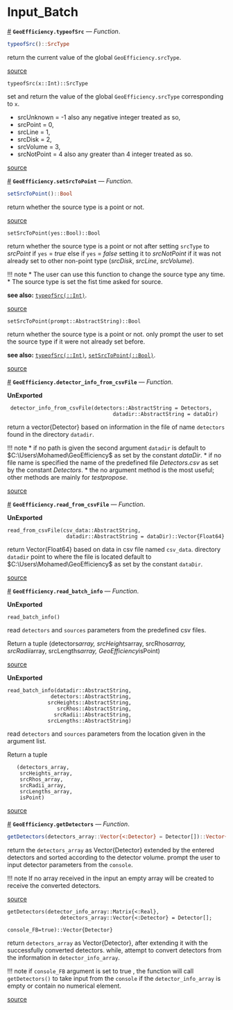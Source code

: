 
<a id='Input_Batch-1'></a>

# Input_Batch

<a id='GeoEfficiency.typeofSrc' href='#GeoEfficiency.typeofSrc'>#</a>
**`GeoEfficiency.typeofSrc`** &mdash; *Function*.



```julia
typeofSrc()::SrcType
```

return the current value of the global `GeoEfficiency.srcType`.


<a target='_blank' href='https://github.com/DrKrar/GeoEfficiency.jl/blob/170767107041c25c1b27b1db64cbef507f9688da/src/Input_Batch.jl#L30-L35' class='documenter-source'>source</a><br>


```
typeofSrc(x::Int)::SrcType
```

set and return the value of the global `GeoEfficiency.srcType` corresponding to `x`.

  * srcUnknown = -1 also any negative integer treated as so,
  * srcPoint   = 0,
  * srcLine    = 1,
  * srcDisk    = 2,
  * srcVolume  = 3,
  * srcNotPoint = 4 also any greater than 4 integer treated as so.


<a target='_blank' href='https://github.com/DrKrar/GeoEfficiency.jl/blob/170767107041c25c1b27b1db64cbef507f9688da/src/Input_Batch.jl#L38-L50' class='documenter-source'>source</a><br>

<a id='GeoEfficiency.setSrcToPoint' href='#GeoEfficiency.setSrcToPoint'>#</a>
**`GeoEfficiency.setSrcToPoint`** &mdash; *Function*.



```julia
setSrcToPoint()::Bool
```

return whether the source type is a point or not.


<a target='_blank' href='https://github.com/DrKrar/GeoEfficiency.jl/blob/170767107041c25c1b27b1db64cbef507f9688da/src/Input_Batch.jl#L64-L68' class='documenter-source'>source</a><br>


```
setSrcToPoint(yes::Bool)::Bool
```

return whether the source type is a point or not after setting `srcType` to $srcPoint$ if  `yes` = $true$ else if `yes` = $false$ setting it to $srcNotPoint$ if it was not already  set to other non-point type ($srcDisk$, $srcLine$, $srcVolume$).

!!! note
      * The user can use this function to change the source type any time.
      * The source type is set the fist time asked for source.


**see also:** [`typeofSrc(::Int)`](Input_Batch.html#GeoEfficiency.typeofSrc).


<a target='_blank' href='https://github.com/DrKrar/GeoEfficiency.jl/blob/170767107041c25c1b27b1db64cbef507f9688da/src/Input_Batch.jl#L71-L85' class='documenter-source'>source</a><br>


```
setSrcToPoint(prompt::AbstractString)::Bool
```

return whether the source type is a point or not. only prompt the user to set the source  type if it were not already set before. 

**see also:** [`typeofSrc(::Int)`](Input_Batch.html#GeoEfficiency.typeofSrc), [`setSrcToPoint(::Bool)`](Input_Batch.html#GeoEfficiency.setSrcToPoint).


<a target='_blank' href='https://github.com/DrKrar/GeoEfficiency.jl/blob/170767107041c25c1b27b1db64cbef507f9688da/src/Input_Batch.jl#L97-L105' class='documenter-source'>source</a><br>

<a id='GeoEfficiency.detector_info_from_csvFile' href='#GeoEfficiency.detector_info_from_csvFile'>#</a>
**`GeoEfficiency.detector_info_from_csvFile`** &mdash; *Function*.



**UnExported**

```
 detector_info_from_csvFile(detectors::AbstractString = Detectors, 
                                  datadir::AbstractString = dataDir)
```

return a vector{Detector} based on information in the file of name `detectors` found in the  directory `datadir`.

!!! note
      * if no path is given the second argument `datadir` is default to $C:\Users\Mohamed\GeoEfficiency$ as set by   the constant $dataDir$.
      * if no file name is specified the name of the predefined file $Detectors.csv$ as set by   the constant $Detectors$.
      * the no argument method is the most useful; other methods are mainly for $test propose$.



<a target='_blank' href='https://github.com/DrKrar/GeoEfficiency.jl/blob/170767107041c25c1b27b1db64cbef507f9688da/src/Input_Batch.jl#L112-L127' class='documenter-source'>source</a><br>

<a id='GeoEfficiency.read_from_csvFile' href='#GeoEfficiency.read_from_csvFile'>#</a>
**`GeoEfficiency.read_from_csvFile`** &mdash; *Function*.



**UnExported**

```
read_from_csvFile(csv_data::AbstractString, 
                   datadir::AbstractString = dataDir)::Vector{Float64}
```

return Vector{Float64} based on data in csv file named `csv_data`. directory `datadir` point to    where the file is located default to $C:\Users\Mohamed\GeoEfficiency$ as set by the constant `dataDir`.


<a target='_blank' href='https://github.com/DrKrar/GeoEfficiency.jl/blob/170767107041c25c1b27b1db64cbef507f9688da/src/Input_Batch.jl#L148-L157' class='documenter-source'>source</a><br>

<a id='GeoEfficiency.read_batch_info' href='#GeoEfficiency.read_batch_info'>#</a>
**`GeoEfficiency.read_batch_info`** &mdash; *Function*.



**UnExported**

```
read_batch_info()
```

read `detectors` and `sources` parameters from the predefined csv files.

Return a tuple 	   (detectors*array, 		srcHeights*array, 		srcRhos*array, 		srcRadii*array, 		srcLengths*array, 		GeoEfficiency*isPoint)


<a target='_blank' href='https://github.com/DrKrar/GeoEfficiency.jl/blob/170767107041c25c1b27b1db64cbef507f9688da/src/Input_Batch.jl#L179-L194' class='documenter-source'>source</a><br>


**UnExported**

```
read_batch_info(datadir::AbstractString,
              detectors::AbstractString, 
             srcHeights::AbstractString,
                srcRhos::AbstractString,
               srcRadii::AbstractString,
             srcLengths::AbstractString)
```

read `detectors` and `sources` parameters from the location given in the argument list.

Return a tuple

```
   (detectors_array,
	srcHeights_array,
	srcRhos_array,
	srcRadii_array,
	srcLengths_array,
	isPoint)
```


<a target='_blank' href='https://github.com/DrKrar/GeoEfficiency.jl/blob/170767107041c25c1b27b1db64cbef507f9688da/src/Input_Batch.jl#L202-L223' class='documenter-source'>source</a><br>

<a id='GeoEfficiency.getDetectors' href='#GeoEfficiency.getDetectors'>#</a>
**`GeoEfficiency.getDetectors`** &mdash; *Function*.



```julia
getDetectors(detectors_array::Vector{<:Detector} = Detector[])::Vector{Detector}
```

return the `detectors_array` as Vector{Detector} extended by the entered detectors and sorted according to the  detector volume.  prompt the user to input detector parameters from the `console`.

!!! note
    If no array received in the input an empty array will be created to receive the converted detectors.



<a target='_blank' href='https://github.com/DrKrar/GeoEfficiency.jl/blob/170767107041c25c1b27b1db64cbef507f9688da/src/Input_Batch.jl#L282-L293' class='documenter-source'>source</a><br>


```
getDetectors(detector_info_array::Matrix{<:Real}, 
				 detectors_array::Vector{<:Detector} = Detector[]; 
				 						   console_FB=true)::Vector{Detector}
```

return `detectors_array` as Vector{Detector}, after extending it with the successfully converted detectors. while,  attempt to convert detectors from the information in `detector_info_array`. 

!!! note
    if `console_FB` argument is set to true , the function will call `getDetectors()` to take input from the `console` if the `detector_info_array` is empty or contain no numerical element.



<a target='_blank' href='https://github.com/DrKrar/GeoEfficiency.jl/blob/170767107041c25c1b27b1db64cbef507f9688da/src/Input_Batch.jl#L315-L328' class='documenter-source'>source</a><br>

